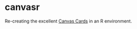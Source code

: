 # canvasr

Re-creating the excellent [Canvas Cards](https://canvas-cards.glitch.me/) in an R environment.
